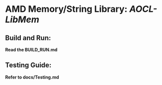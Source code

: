 # AMD Memory/String Library: *AOCL-LibMem*

## Build and Run:
**Read the BUILD_RUN.md**

## Testing Guide:
**Refer to docs/Testing.md**
